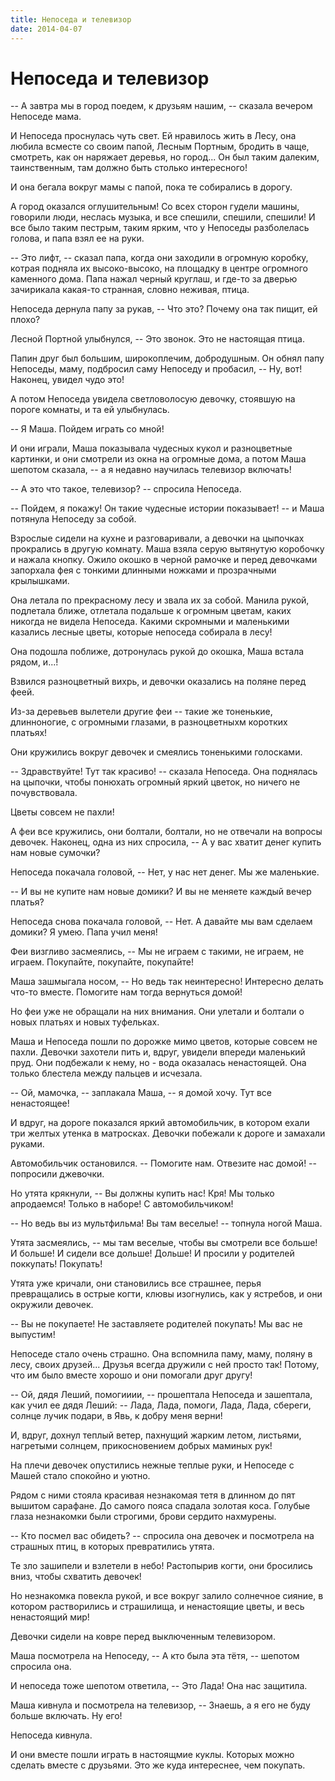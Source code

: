 ```yaml
---
title: Непоседа и телевизор
date: 2014-04-07
---
```

# Непоседа и телевизор

-- А завтра мы в город поедем, к друзьям нашим, -- сказала вечером Непоседе мама.

И Непоседа проснулась чуть свет. Ей нравилось жить в Лесу, она любила всместе со своим папой, Лесным Портным, бродить в чаще, смотреть, как он наряжает деревья, но город... Он был таким далеким, таинственным, там должно быть столько интересного!

И она бегала вокруг мамы с папой, пока те собирались в дорогу.

А город оказался оглушительным! Со всех сторон гудели машины, говорили люди, неслась музыка, и все спешили, спешили, спешили! И все было таким пестрым, таким ярким, что у Непоседы разболелась голова, и папа взял ее на руки.

-- Это лифт, -- сказал папа, когда они заходили в огромную коробку, котрая подняла их высоко-высоко, на площадку в центре огромного каменного дома. Папа нажал черный круглаш, и где-то за дверью зачирикала какая-то странная, словно неживая, птица.

Непоседа дернула папу за рукав, -- Что это? Почему она так пищит, ей плохо?

Лесной Портной улыбнулся, -- Это звонок. Это не настоящая птица.

Папин друг был большим, широкоплечим, добродушным. Он обнял папу Непоседы, маму, подбросил саму Непоседу и пробасил, -- Ну, вот! Наконец, увидел чудо это!

А потом Непоседа увидела светловолосую девочку, стоявшую на пороге комнаты, и та ей улыбнулась.

-- Я Маша. Пойдем играть со мной!

И они играли, Маша показывала чудесных кукол и разноцветные картинки, и они смотрели из окна на огромные дома, а потом Маша шепотом сказала, -- а я недавно научилась телевизор включать!

-- А это что такое, телевизор? -- спросила Непоседа.

-- Пойдем, я покажу! Он такие чудесные истории показывает! -- и Маша потянула Непоседу за собой.

Взрослые сидели на кухне и разговаривали, а девочки на цыпочках прокрались в другую комнату. Маша взяла серую вытянутую коробочку и нажала кнопку. Ожило окошко в черной рамочке и перед девочками запорхала фея с тонкими длинными ножками и прозрачными крылышками.

Она летала по прекрасному лесу и звала их за собой. Манила рукой, подлетала ближе, отлетала подальше к огромным цветам, каких никогда не видела Непоседа. Какими скромными и маленькими казались лесные цветы, которые непоседа собирала в лесу!

Она подошла поближе, дотронулась рукой до окошка, Маша встала рядом, и...!

Взвился разноцветный вихрь, и девочки оказались на поляне перед феей.

Из-за деревьев вылетели другие феи -- такие же тоненькие, длинноногие, с огромными глазами, в разноцветныхм коротких платьях!

Они кружились вокруг девочек и смеялись тоненькими голосками.

-- Здравствуйте! Тут так красиво! -- сказала Непоседа. Она поднялась на цыпочки, чтобы понюхать огромный яркий цветок, но ничего не почувствовала.

Цветы совсем не пахли!

А феи все кружились, они болтали, болтали, но не отвечали на вопросы девочек. Наконец, одна из них спросила, -- А у вас хватит денег купить нам новые сумочки?

Непоседа покачала головой, -- Нет, у нас нет денег. Мы же маленькие.

-- И вы не купите нам новые домики? И вы не меняете каждый вечер платья?

Непоседа снова покачала головой, -- Нет. А давайте мы вам сделаем домики? Я умею. Папа учил меня!

Феи визгливо засмеялись, -- Мы не играем с такими, не играем, не играем. Покупайте, покупайте, покупайте!

Маша зашмыгала носом, -- Но ведь так неинтересно! Интересно делать что-то вместе. Помогите нам тогда вернуться домой!

Но феи уже не обращали на них внимания. Они улетали и болтали о новых платьях и новых туфельках.

Маша и Непоседа пошли по дорожке мимо цветов, которые совсем не пахли. Девочки захотели пить и, вдруг, увидели впереди маленький пруд. Они подбежали к нему, но - вода оказалась ненастоящей. Она только блестела между пальцев и исчезала.

-- Ой, мамочка, -- заплакала Маша, -- я домой хочу. Тут все ненастоящее!

И вдруг, на дороге показался яркий автомобильчик, в котором ехали три желтых утенка в матросках. Девочки побежали к дороге и замахали руками.

Автомобильчик остановился. -- Помогите нам. Отвезите нас домой! -- попросили джевочки.

Но утята крякнули, -- Вы должны купить нас! Кря! Мы только апродаемся! Только в наборе! С автомобильчиком!

-- Но ведь вы из мультфильма! Вы там веселые! -- топнула ногой Маша.

Утята засмеялись, -- мы там веселые, чтобы вы смотрели все больше! И больше! И сидели все дольше! Дольше! И просили у родителей поккупать! Покупать!

Утята уже кричали, они становились все страшнее, перья превращались в острые когти, клювы изогнулись, как у ястребов, и они окружили девочек.

-- Вы не покупаете! Не заставляете родителей покупать! Мы вас не выпустим!

Непоседе стало очень страшно. Она вспомнила паму, маму, поляну в лесу, своих друзей... Друзья всегда дружили с ней просто так! Потому, что им было вместе хорошо и они помогали друг другу!

-- Ой, дядя Леший, помогииии, -- прошептала Непоседа и зашептала, как учил ее дядя Леший: -- Лада, Лада, помоги, Лада, Лада, сбереги, солнце лучик подари, в Явь, к добру меня верни!

И, вдруг, дохнул теплый ветер, пахнущий жарким летом, листьями, нагретыми солнцем, прикосновением добрых маминых рук!

На плечи девочек опустились нежные теплые руки, и Непоседе с Машей стало спокойно и уютно.

Рядом с ними стояла красивая незнакомая тетя в длинном до пят вышитом сарафане. До самого пояса спадала золотая коса. Голубые глаза незнакомки были строгими, брови сердито нахмурены.

-- Кто посмел вас обидеть? -- спросила она девочек и посмотрела на страшных птиц, в которых превратились утята.

Те зло зашипели и взлетели в небо! Растопырив когти, они бросились вниз, чтобы схватить девочек!

Но незнакомка повекла рукой, и все вокруг залило солнечное сияние, в котором растворились и страшилища, и ненастоящие цветы, и весь ненастоящий мир!

Девочки сидели на ковре перед выключенным телевизором.

Маша посмотрела на Непоседу, -- А кто была эта тётя, -- шепотом спросила она.

И непоседа тоже шепотом ответила, -- Это Лада! Она нас защитила.

Маша кивнула и посмотрела на телевизор, -- Знаешь, а я его не буду больше включать. Ну его!

Непоседа кивнула.

И они вместе пошли играть в настоящмие куклы. Которых можно сделать вместе с друзьями. Это же куда интереснее, чем покупать.